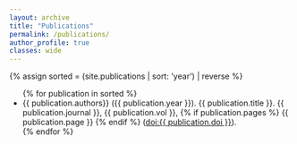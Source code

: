 ```yaml
---
layout: archive
title: "Publications"
permalink: /publications/
author_profile: true
classes: wide
---
```


{% assign sorted = (site.publications | sort: 'year') | reverse %}

 <ul>
{% for publication in sorted %}
 <li> {{ publication.authors}} ({{ publication.year }}). {{ publication.title }}. {{ publication.journal }}, {{ publication.vol }},
 	{% if publication.pages %} 
 		{{ publication.page }}
 	{% endif %}  
 	(<a href="https://doi.org/{{ publication.doi }}">doi:{{ publication.doi }}</a>).
 </li>
{% endfor %}
